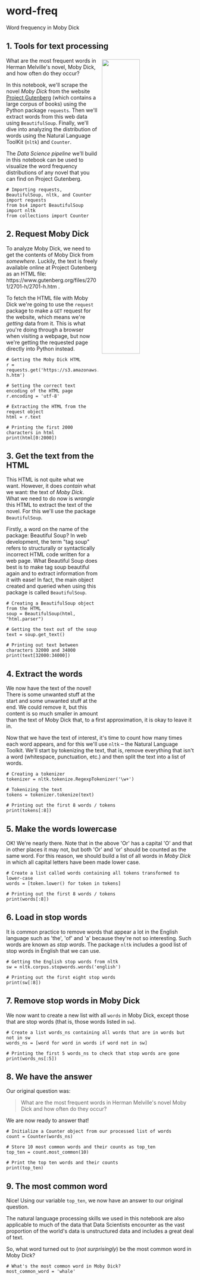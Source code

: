 # word-freq
Word frequency in Moby Dick

## 1. Tools for text processing
<p><img style="float: right ; margin: 5px 20px 5px 10px; width: 45%" src="https://assets.datacamp.com/production/project_38/img/Moby_Dick_p510_illustration.jpg"> </p>
<p>What are the most frequent words in Herman Melville's novel, Moby Dick, and how often do they occur?</p>
<p>In this notebook, we'll scrape the novel <em>Moby Dick</em> from the website <a href="https://www.gutenberg.org/">Project Gutenberg</a> (which contains a large corpus of books) using the Python package <code>requests</code>. Then we'll extract words from this web data using <code>BeautifulSoup</code>. Finally, we'll dive into analyzing the distribution of words using the Natural Language ToolKit (<code>nltk</code>) and <code>Counter</code>.</p>
<p>The <em>Data Science pipeline</em> we'll build in this notebook can be used to visualize the word frequency distributions of any novel that you can find on Project Gutenberg. </p>

```
# Importing requests, BeautifulSoup, nltk, and Counter
import requests
from bs4 import BeautifulSoup
import nltk
from collections import Counter
```

## 2. Request Moby Dick
<p>To analyze Moby Dick, we need to get the contents of Moby Dick from <em>somewhere</em>. Luckily, the text is freely available online at Project Gutenberg as an HTML file: https://www.gutenberg.org/files/2701/2701-h/2701-h.htm .</p>
<p>To fetch the HTML file with Moby Dick we're going to use the <code>request</code> package to make a <code>GET</code> request for the website, which means we're <em>getting</em> data from it. This is what you're doing through a browser when visiting a webpage, but now we're getting the requested page directly into Python instead. </p>

```
# Getting the Moby Dick HTML 
r = requests.get('https://s3.amazonaws.com/assets.datacamp.com/production/project_147/datasets/2701-h.htm')

# Setting the correct text encoding of the HTML page
r.encoding = 'utf-8'

# Extracting the HTML from the request object
html = r.text

# Printing the first 2000 characters in html
print(html[0:2000])
```

## 3. Get the text from the HTML
<p>This HTML is not quite what we want. However, it does <em>contain</em> what we want: the text of <em>Moby Dick</em>. What we need to do now is <em>wrangle</em> this HTML to extract the text of the novel. For this we'll use the package <code>BeautifulSoup</code>.</p>
<p>Firstly, a word on the name of the package: Beautiful Soup? In web development, the term "tag soup" refers to structurally or syntactically incorrect HTML code written for a web page. What Beautiful Soup does best is to make tag soup beautiful again and to extract information from it with ease! In fact, the main object created and queried when using this package is called <code>BeautifulSoup</code>.</p>

```
# Creating a BeautifulSoup object from the HTML
soup = BeautifulSoup(html, "html.parser")

# Getting the text out of the soup
text = soup.get_text()

# Printing out text between characters 32000 and 34000
print(text[32000:34000])
```

## 4. Extract the words
<p>We now have the text of the novel! There is some unwanted stuff at the start and some unwanted stuff at the end. We could remove it, but this content is so much smaller in amount than the text of Moby Dick that, to a first approximation, it is okay to leave it in.</p>
<p>Now that we have the text of interest, it's time to count how many times each word appears, and for this we'll use <code>nltk</code> – the Natural Language Toolkit. We'll start by tokenizing the text, that is, remove everything that isn't a word (whitespace, punctuation, etc.) and then split the text into a list of words.</p>

```
# Creating a tokenizer
tokenizer = nltk.tokenize.RegexpTokenizer('\w+')

# Tokenizing the text
tokens = tokenizer.tokenize(text)

# Printing out the first 8 words / tokens 
print(tokens[:8])
```

## 5. Make the words lowercase
<p>OK! We're nearly there. Note that in the above 'Or' has a capital 'O' and that in other places it may not, but both 'Or' and 'or' should be counted as the same word. For this reason, we should build a list of all words in <em>Moby Dick</em> in which all capital letters have been made lower case.</p>

```
# Create a list called words containing all tokens transformed to lower-case
words = [token.lower() for token in tokens]

# Printing out the first 8 words / tokens 
print(words[:8])
```

## 6. Load in stop words
<p>It is common practice to remove words that appear a lot in the English language such as 'the', 'of' and 'a' because they're not so interesting. Such words are known as <em>stop words</em>. The package <code>nltk</code> includes a good list of stop words in English that we can use.</p>

```
# Getting the English stop words from nltk
sw = nltk.corpus.stopwords.words('english')

# Printing out the first eight stop words
print(sw[:8])
```

## 7. Remove stop words in Moby Dick
<p>We now want to create a new list with all <code>words</code> in Moby Dick, except those that are stop words (that is, those words listed in <code>sw</code>).</p>

```
# Create a list words_ns containing all words that are in words but not in sw
words_ns = [word for word in words if word not in sw]

# Printing the first 5 words_ns to check that stop words are gone
print(words_ns[:5])
```

## 8. We have the answer
<p>Our original question was:</p>
<blockquote>
  <p>What are the most frequent words in Herman Melville's novel Moby Dick and how often do they occur?</p>
</blockquote>
<p>We are now ready to answer that! </p>

```
# Initialize a Counter object from our processed list of words
count = Counter(words_ns)

# Store 10 most common words and their counts as top_ten
top_ten = count.most_common(10)

# Print the top ten words and their counts
print(top_ten)
```

## 9. The most common word
<p>Nice! Using our variable <code>top_ten</code>, we now have an answer to our original question.</p>
<p>The natural language processing skills we used in this notebook are also applicable to much of the data that Data Scientists encounter as the vast proportion of the world's data is unstructured data and includes a great deal of text. </p>
<p>So, what word turned out to (<em>not surprisingly</em>) be the most common word in Moby Dick?</p>

```
# What's the most common word in Moby Dick?
most_common_word = 'whale'
```

